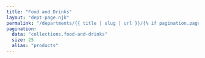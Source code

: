 ```yaml
---
title: "Food and Drinks"
layout: "dept-page.njk"
permalink: "/departments/{{ title | slug | url }}/{% if pagination.pageNumber > 0 %}{{pagination.pageNumber | plus: 1 }}/{% endif %}"
pagination:
  data: "collections.food-and-drinks"
  size: 25
  alias: "products"
---
```



